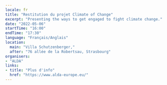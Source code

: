 ```yaml
---
locale: fr
title: "Restitution du projet Climate of Change"
excerpt: "Presenting the ways to get engaged to fight climate change."
date: "2022-05-06"
startTime: "16:00"
endTime: "17:30"
language: "Français/Anglais"
location:
  main: "Villa Schutzenberger,"
  after: "76 allée de la Robertsau, Strasbourg"
organisers:
- "ALDA"
links:
- title: "Plus d'info"
  href: "https://www.alda-europe.eu/"
---
```

